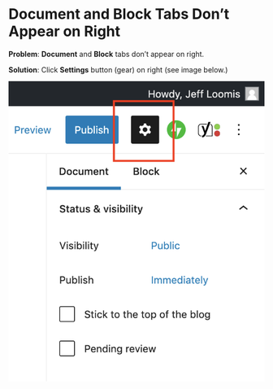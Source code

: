# Document and Block Tabs Don’t Appear on Right

**Problem**: **Document** and **Block** tabs don’t appear on right.

**Solution**: Click **Settings** button (gear) on right (see image below.)

![](../.gitbook/assets/settings-button.png)

